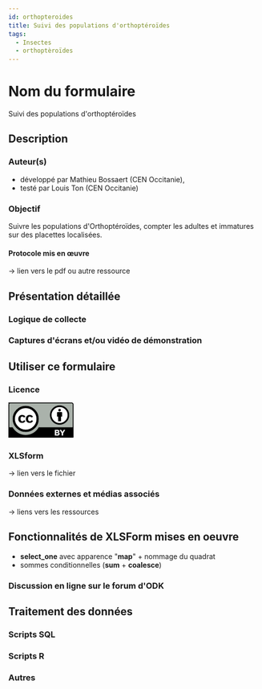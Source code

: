 ```yaml
---
id: orthopteroides
title: Suivi des populations d'orthoptéroïdes
tags:
  - Insectes
  - orthoptèroïdes
---
```

# Nom du formulaire
Suivi des populations d'orthoptéroïdes
## Description
### Auteur(s)
* développé par Mathieu Bossaert (CEN Occitanie), 
* testé par Louis Ton (CEN Occitanie)
### Objectif
Suivre les populations d'Orthoptéroïdes, compter les adultes et immatures sur des placettes localisées.
#### Protocole mis en œuvre
-> lien vers le pdf ou autre ressource

## Présentation détaillée
### Logique de collecte
### Captures d'écrans et/ou vidéo de démonstration

## Utiliser ce formulaire
### Licence
[![CC-BY](../fichiers/by.png)](https://creativecommons.org/licenses/by/2.0/fr/)
### XLSform
-> lien vers le fichier
### Données externes et médias associés
-> liens vers les ressources

## Fonctionnalités de XLSForm mises en oeuvre
* **select_one** avec apparence "**map**" + nommage du quadrat
* sommes conditionnelles (**sum** + **coalesce**)
### Discussion en ligne sur le forum d'ODK

## Traitement des données
### Scripts SQL
### Scripts R
### Autres
